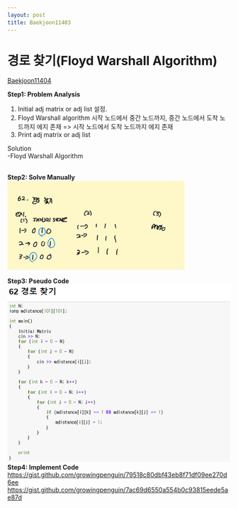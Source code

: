 ```yaml
---
layout: post
title: Baekjoon11403
---
```


# 경로 찾기(Floyd Warshall Algorithm) #
[Baekjoon11404](https://www.acmicpc.net/problem/11403)

**Step1: Problem Analysis**<br/>
1. Initial adj matrix or adj list 설정. <br/>
2. Floyd Warshall algorithm 시작 노드에서 중간 노드까지, 중간 노드에서 도착 노드까지 에지 존재 => 시작 노드에서 도착 노드까지 에지 존재 <br/>
3. Print adj matrix or adj list  <br/>
  
Solution<br/>
-Floyd Warshall Algorithm<br/>
<br/>

**Step2: Solve Manually**<br/>
<img src="/_images/Baek11403_1.jpg" width="400" height="200">

**Step3: Pseudo Code**<br/>
<img src="/_images/Baek11403_2.png" width="650" height="400">
<br/>
**Step4: Implement Code** <br/> 
https://gist.github.com/growingpenguin/79518c80dbf43eb8f71df09ee270d6ee <br/>
https://gist.github.com/growingpenguin/7ac69d6550a554b0c93815eede5ae87d


